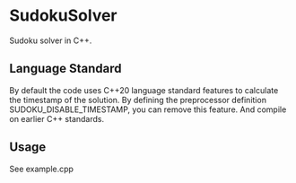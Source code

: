 # SudokuSolver
Sudoku solver in C++. 

## Language Standard
By default the code uses C++20 language standard features to calculate the timestamp of the solution. 
By defining the preprocessor definition SUDOKU_DISABLE_TIMESTAMP, you can remove this feature. And compile on earlier C++ standards.

## Usage
See example.cpp
